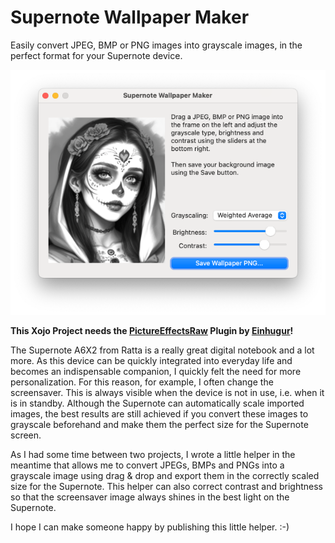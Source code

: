 # Supernote Wallpaper Maker
Easily convert JPEG, BMP or PNG images into grayscale images, in the perfect format for your Supernote device.

![The Application Main Window on macOS](https://github.com/Schneppi/Supernote-Wallpaper-Maker/blob/main/Screenshots/main_on_macos.png)

**This Xojo Project needs the [PictureEffectsRaw](https://www.einhugur.com/Html/PictureEffectsRaw/index.html) Plugin by [Einhugur](https://www.einhugur.com/)!**

The Supernote A6X2 from Ratta is a really great digital notebook and a lot more.
As this device can be quickly integrated into everyday life and becomes an indispensable companion, I quickly felt the need for more personalization.
For this reason, for example, I often change the screensaver. This is always visible when the device is not in use, i.e. when it is in standby.
Although the Supernote can automatically scale imported images, the best results are still achieved if you convert these images to grayscale beforehand and make them the perfect size for the Supernote screen.

As I had some time between two projects, I wrote a little helper in the meantime that allows me to convert JPEGs, BMPs and PNGs into a grayscale image using drag & drop and export them in the correctly scaled size for the Supernote. This helper can also correct contrast and brightness so that the screensaver image always shines in the best light on the Supernote.

I hope I can make someone happy by publishing this little helper. :-)
